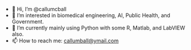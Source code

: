 - 👋 Hi, I’m @callumcball
- 👀 I’m interested in biomedical engineering, AI, Public Health, and Government.
- 🌱 I’m currently mainly using Python with some R, Matlab, and LabVIEW also.
- 📫 How to reach me: callumball@ymail.com

<!---
callumcball/callumcball is a ✨ special ✨ repository because its `README.md` (this file) appears on your GitHub profile.
You can click the Preview link to take a look at your changes.
--->
